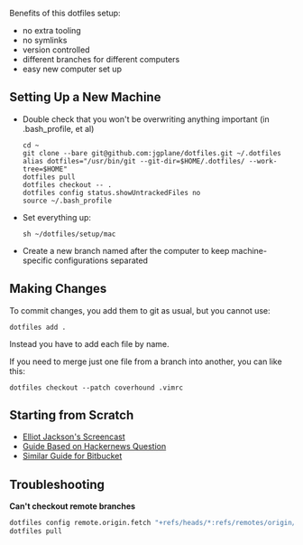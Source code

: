 Benefits of this dotfiles setup:
- no extra tooling
- no symlinks
- version controlled
- different branches for different computers
- easy new computer set up

## Setting Up a New Machine

- Double check that you won't be overwriting anything important (in .bash_profile, et al)
  ```shell
  cd ~
  git clone --bare git@github.com:jgplane/dotfiles.git ~/.dotfiles
  alias dotfiles="/usr/bin/git --git-dir=$HOME/.dotfiles/ --work-tree=$HOME"
  dotfiles pull
  dotfiles checkout -- .
  dotfiles config status.showUntrackedFiles no
  source ~/.bash_profile
  ```
- Set everything up:
  ```shell
  sh ~/dotfiles/setup/mac
  ```
- Create a new branch named after the computer to keep machine-specific configurations separated

## Making Changes

To commit changes, you add them to git as usual, but you cannot use:
```shell
dotfiles add .
```

Instead you have to add each file by name.

If you need to merge just one file from a branch into another, you can like this:
```shell
dotfiles checkout --patch coverhound .vimrc
```

## Starting from Scratch

- [Elliot Jackson's Screencast](https://www.youtube.com/watch?v=awtfkl50bUQ)
- [Guide Based on Hackernews Question](https://news.ycombinator.com/item?id=11070797)
- [Similar Guide for Bitbucket](https://developer.atlassian.com/blog/2016/02/best-way-to-store-dotfiles-git-bare-repo/)

## Troubleshooting

__Can't checkout remote branches__
```bash
dotfiles config remote.origin.fetch "+refs/heads/*:refs/remotes/origin/*"
dotfiles pull
```

